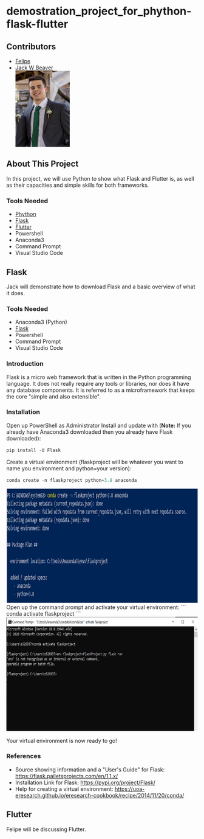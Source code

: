 # demostration_project_for_phython-flask-flutter

## Contributors
- [Felipe](https://github.com/FelipeGHB/about-felipe)
- [Jack W Beaver](https://github.com/JackWBeaver) <br>
<img src="Selfie.jpg" widt="150" height="200" /><br>

## About This Project
In this project, we will use Python to show what Flask and Flutter is, as well as their capacities and simple skills for both frameworks.

### Tools Needed
- [Phython](https://www.python.org)
- [Flask](https://flask.palletsprojects.com/en/1.1.x/)
- [Flutter](https://flutter.dev)
- Powershell
- Anaconda3
- Command Prompt
- Visual Studio Code

## Flask
Jack will demonstrate how to download Flask and a basic overview of what it does.

### Tools Needed
- Anaconda3 (Python)
- [Flask](https://flask.palletsprojects.com/en/1.1.x/)
- Powershell
- Command Prompt
- Visual Studio Code

### Introduction
Flask is a micro web framework that is written in the Python programming language. It does not really require any tools or libraries, nor does it have any database components. It is referred to as a microframework that keeps the core "simple and also extensible".

### Installation
Open up PowerShell as Administrator
Install and update with (**Note:** If you already have Anaconda3 downloaded then you already have Flask downloaded):
```Powershell
pip install -U Flask
```
Create a virtual environment (flaskproject will be whatever you want to name you environment and python=your version):
```Powershell
conda create -n flaskproject python=3.8 anaconda
```
<img src="Flask1.PNG" width="600" height="300"/>
Open up the command prompt and activate your virtual environment:
```
conda activate flaskproject
```
<img src="Flask2.PNG" width="600" height="300"/>

Your virtual environment is now ready to go!

### References
- Source showing information and a "User's Guide" for Flask: https://flask.palletsprojects.com/en/1.1.x/
- Installation Link for Flask: https://pypi.org/project/Flask/
- Help for creating a virtual environment: https://uoa-eresearch.github.io/eresearch-cookbook/recipe/2014/11/20/conda/

## Flutter
Felipe will be discussing Flutter.
